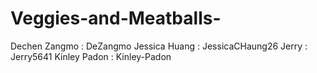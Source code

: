 # Veggies-and-Meatballs-
Dechen Zangmo : DeZangmo
Jessica Huang : JessicaCHaung26
Jerry : Jerry5641
Kinley Padon : Kinley-Padon
